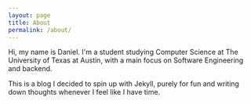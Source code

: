 ```yaml
---
layout: page
title: About
permalink: /about/
---
```


Hi, my name is Daniel. I'm a student studying Computer Science at The
University of Texas at Austin, with a main focus on Software Engineering
and backend. 

This is a blog I decided to spin up with Jekyll, purely for fun and 
writing down thoughts whenever I feel like I have time. 


 
